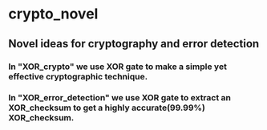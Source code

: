 # crypto_novel
## Novel ideas for cryptography and error detection

### In "XOR_crypto" we use XOR gate to make a simple yet effective cryptographic technique.
### In "XOR_error_detection" we use XOR gate to extract an XOR_checksum to get a highly accurate(99.99%) XOR_checksum.

 
